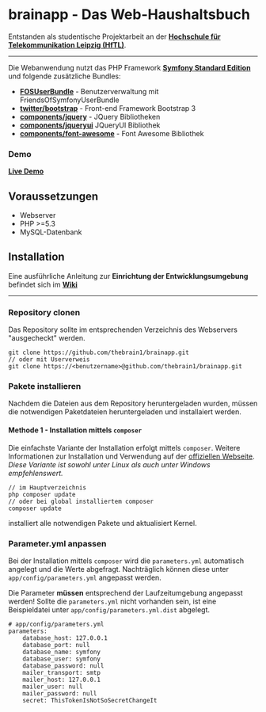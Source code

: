 # brainapp - Das Web-Haushaltsbuch

Entstanden als studentische Projektarbeit an der [**Hochschule für Telekommunikation Leipzig (HfTL)**](http://www.hft-leipzig.de).

<hr>

Die Webanwendung nutzt das PHP Framework [**Symfony Standard Edition**](https://symfony.com/) und folgende zusätzliche Bundles:
 
  * [**FOSUserBundle**](https://github.com/FriendsOfSymfony/FOSUserBundle) - Benutzerverwaltung mit FriendsOfSymfonyUserBundle
  * [**twitter/bootstrap**](http://getbootstrap.com/) - Front-end Framework Bootstrap 3 
  * [**components/jquery**](https://github.com/components/jquery) - JQuery Bibliotheken
  * [**components/jqueryui**](https://github.com/components/jqueryui) JQueryUI Bibliothek
  * [**components/font-awesome**](https://github.com/components/font-awesome) - Font Awesome Bibliothek

### Demo

[**Live Demo**](http://brainapp.reu-network.de/web) 

## Voraussetzungen

 * Webserver
 * PHP >=5.3
 * MySQL-Datenbank

## Installation

Eine ausführliche Anleitung zur **Einrichtung der Entwicklungsumgebung** befindet sich im [**Wiki**](https://github.com/thebrain1/brainapp/wiki/Einrichtung-Entwicklungsumgebung)

<hr>

### Repository clonen

Das Repository sollte im entsprechenden Verzeichnis des Webservers "ausgecheckt" werden.

    git clone https://github.com/thebrain1/brainapp.git
    // oder mit Userverweis
    git clone https://<benutzername>@github.com/thebrain1/brainapp.git

### Pakete installieren
Nachdem die Dateien aus dem Repository heruntergeladen wurden, müssen die notwendigen Paketdateien heruntergeladen und installaiert werden. 

#### Methode 1 - Installation mittels ``composer``

Die einfachste Variante der Installation erfolgt mittels ``composer``. Weitere Informationen zur Installation und Verwendung auf der [offiziellen Webseite](https://getcomposer.org/).  
*Diese Variante ist sowohl unter Linux als auch unter Windows empfehlenswert.*

	// im Hauptverzeichnis
	php composer update 
	// oder bei global installiertem composer
	composer update
	
installiert alle notwendigen Pakete und aktualisiert Kernel.

### Parameter.yml anpassen

Bei der Installation mittels ``composer`` wird die ``parameters.yml`` automatisch angelegt und die Werte abgefragt. Nachträglich können diese unter ``app/config/parameters.yml`` angepasst werden.  

Die Parameter **müssen** entsprechend der Laufzeitumgebung angepasst werden!
Sollte die ``parameters.yml`` nicht vorhanden sein, ist eine Beispieldatei unter ``app/config/parameters.yml.dist`` abgelegt.

	# app/config/parameters.yml
	parameters:
	    database_host: 127.0.0.1
	    database_port: null
	    database_name: symfony
	    database_user: symfony
	    database_password: null
	    mailer_transport: smtp
	    mailer_host: 127.0.0.1
	    mailer_user: null
	    mailer_password: null
	    secret: ThisTokenIsNotSoSecretChangeIt
